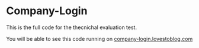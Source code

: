 # Company-Login
 
This is the full code for the thecnichal evaluation test.

You will be able to see this code running on [company-login.lovestoblog.com](company-login.lovestoblog.com)
